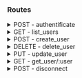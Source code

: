 ### Routes

<details>
  <summary>POST - authentificate</summary>

```ts
input {
    firm_name: string,
    password:  string,
}
output {
    token: string
}
```

The returned token should be stored on [localStorage](https://developer.mozilla.org/en-US/docs/Web/API/Window/localStorage)
And should be sent on every next request to api with the `Authorization: Bearer ${token}` header
</details>

<details>
  <summary>GET - list_users</summary>

```ts
output [ firm_name: string ]
```
</details>

<details>
  <summary>POST - create_user</summary>

```ts
input {
    firm_name:    string,
    first_name:   string,
    last_name:    string,
    email:        string,
    phone_number: string,
    password: string,
    is_admin: boolean,
}
```
</details>

<details>
  <summary>DELETE - delete_user</summary>

```ts
input {
    firm_name: string,
}
```
</details>

<details>
  <summary>PUT - update_user</summary>

```ts
input {
    firm_name:    string,
    first_name:   string | undefined,
    last_name:    string | undefined,
    email:        string | undefined,
    phone_number: string | undefined,
    password:     string | undefined,
    has_mail:  boolean | undefined,
    is_admin: boolean | undefined,
}
```
</details>

<details>
  <summary>GET - get_user/:user</summary>

```ts
output {
    first_name:   string,
    last_name:    string,
    email:        string,
    phone_number: string,
    last_received_mail: string, // Timestamp
    last_picked_up:     string, // Timestamp
    has_mail: boolean,
    is_admin: boolean,
}
```
</details>

<details>
  <summary>POST - disconnect</summary>

Only the Authorization header

</details>
